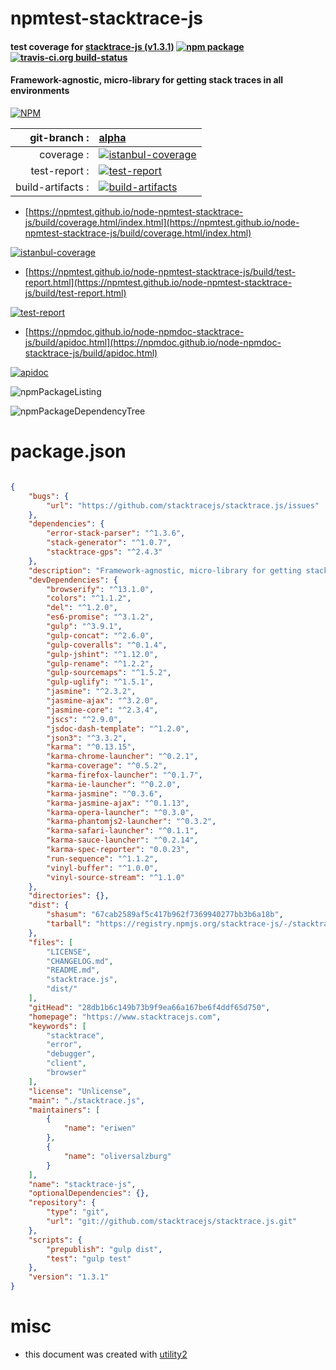 # npmtest-stacktrace-js

#### test coverage for  [stacktrace-js (v1.3.1)](https://www.stacktracejs.com)  [![npm package](https://img.shields.io/npm/v/npmtest-stacktrace-js.svg?style=flat-square)](https://www.npmjs.org/package/npmtest-stacktrace-js) [![travis-ci.org build-status](https://api.travis-ci.org/npmtest/node-npmtest-stacktrace-js.svg)](https://travis-ci.org/npmtest/node-npmtest-stacktrace-js)

#### Framework-agnostic, micro-library for getting stack traces in all environments

[![NPM](https://nodei.co/npm/stacktrace-js.png?downloads=true&downloadRank=true&stars=true)](https://www.npmjs.com/package/stacktrace-js)

| git-branch : | [alpha](https://github.com/npmtest/node-npmtest-stacktrace-js/tree/alpha)|
|--:|:--|
| coverage : | [![istanbul-coverage](https://npmtest.github.io/node-npmtest-stacktrace-js/build/coverage.badge.svg)](https://npmtest.github.io/node-npmtest-stacktrace-js/build/coverage.html/index.html)|
| test-report : | [![test-report](https://npmtest.github.io/node-npmtest-stacktrace-js/build/test-report.badge.svg)](https://npmtest.github.io/node-npmtest-stacktrace-js/build/test-report.html)|
| build-artifacts : | [![build-artifacts](https://npmtest.github.io/node-npmtest-stacktrace-js/glyphicons_144_folder_open.png)](https://github.com/npmtest/node-npmtest-stacktrace-js/tree/gh-pages/build)|

- [https://npmtest.github.io/node-npmtest-stacktrace-js/build/coverage.html/index.html](https://npmtest.github.io/node-npmtest-stacktrace-js/build/coverage.html/index.html)

[![istanbul-coverage](https://npmtest.github.io/node-npmtest-stacktrace-js/build/screenCapture.buildCi.browser.%252Ftmp%252Fbuild%252Fcoverage.lib.html.png)](https://npmtest.github.io/node-npmtest-stacktrace-js/build/coverage.html/index.html)

- [https://npmtest.github.io/node-npmtest-stacktrace-js/build/test-report.html](https://npmtest.github.io/node-npmtest-stacktrace-js/build/test-report.html)

[![test-report](https://npmtest.github.io/node-npmtest-stacktrace-js/build/screenCapture.buildCi.browser.%252Ftmp%252Fbuild%252Ftest-report.html.png)](https://npmtest.github.io/node-npmtest-stacktrace-js/build/test-report.html)

- [https://npmdoc.github.io/node-npmdoc-stacktrace-js/build/apidoc.html](https://npmdoc.github.io/node-npmdoc-stacktrace-js/build/apidoc.html)

[![apidoc](https://npmdoc.github.io/node-npmdoc-stacktrace-js/build/screenCapture.buildCi.browser.%252Ftmp%252Fbuild%252Fapidoc.html.png)](https://npmdoc.github.io/node-npmdoc-stacktrace-js/build/apidoc.html)

![npmPackageListing](https://npmtest.github.io/node-npmtest-stacktrace-js/build/screenCapture.npmPackageListing.svg)

![npmPackageDependencyTree](https://npmtest.github.io/node-npmtest-stacktrace-js/build/screenCapture.npmPackageDependencyTree.svg)



# package.json

```json

{
    "bugs": {
        "url": "https://github.com/stacktracejs/stacktrace.js/issues"
    },
    "dependencies": {
        "error-stack-parser": "^1.3.6",
        "stack-generator": "^1.0.7",
        "stacktrace-gps": "^2.4.3"
    },
    "description": "Framework-agnostic, micro-library for getting stack traces in all environments",
    "devDependencies": {
        "browserify": "^13.1.0",
        "colors": "^1.1.2",
        "del": "^1.2.0",
        "es6-promise": "^3.1.2",
        "gulp": "^3.9.1",
        "gulp-concat": "^2.6.0",
        "gulp-coveralls": "^0.1.4",
        "gulp-jshint": "^1.12.0",
        "gulp-rename": "^1.2.2",
        "gulp-sourcemaps": "^1.5.2",
        "gulp-uglify": "^1.5.1",
        "jasmine": "^2.3.2",
        "jasmine-ajax": "^3.2.0",
        "jasmine-core": "^2.3.4",
        "jscs": "^2.9.0",
        "jsdoc-dash-template": "^1.2.0",
        "json3": "^3.3.2",
        "karma": "^0.13.15",
        "karma-chrome-launcher": "^0.2.1",
        "karma-coverage": "^0.5.2",
        "karma-firefox-launcher": "^0.1.7",
        "karma-ie-launcher": "^0.2.0",
        "karma-jasmine": "^0.3.6",
        "karma-jasmine-ajax": "^0.1.13",
        "karma-opera-launcher": "^0.3.0",
        "karma-phantomjs2-launcher": "^0.3.2",
        "karma-safari-launcher": "^0.1.1",
        "karma-sauce-launcher": "^0.2.14",
        "karma-spec-reporter": "0.0.23",
        "run-sequence": "^1.1.2",
        "vinyl-buffer": "^1.0.0",
        "vinyl-source-stream": "^1.1.0"
    },
    "directories": {},
    "dist": {
        "shasum": "67cab2589af5c417b962f7369940277bb3b6a18b",
        "tarball": "https://registry.npmjs.org/stacktrace-js/-/stacktrace-js-1.3.1.tgz"
    },
    "files": [
        "LICENSE",
        "CHANGELOG.md",
        "README.md",
        "stacktrace.js",
        "dist/"
    ],
    "gitHead": "28db1b6c149b73b9f9ea66a167be6f4ddf65d750",
    "homepage": "https://www.stacktracejs.com",
    "keywords": [
        "stacktrace",
        "error",
        "debugger",
        "client",
        "browser"
    ],
    "license": "Unlicense",
    "main": "./stacktrace.js",
    "maintainers": [
        {
            "name": "eriwen"
        },
        {
            "name": "oliversalzburg"
        }
    ],
    "name": "stacktrace-js",
    "optionalDependencies": {},
    "repository": {
        "type": "git",
        "url": "git://github.com/stacktracejs/stacktrace.js.git"
    },
    "scripts": {
        "prepublish": "gulp dist",
        "test": "gulp test"
    },
    "version": "1.3.1"
}
```



# misc
- this document was created with [utility2](https://github.com/kaizhu256/node-utility2)
